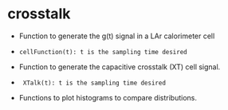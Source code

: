 # crosstalk

- Function to generate the g(t) signal in a LAr calorimeter cell
-     cellFunction(t): t is the sampling time desired
- Function to generate the capacitive crosstalk (XT) cell signal.
-      XTalk(t): t is the sampling time desired
- Functions to plot histograms to compare distributions.
